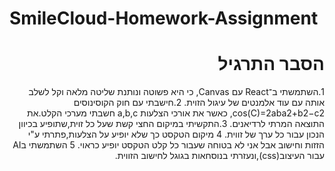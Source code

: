 # SmileCloud-Homework-Assignment
<div dir="rtl">

# הסבר התרגיל


1.השתמשתי  ב־React עם Canvas, כי היא פשוטה ונותנת שליטה מלאה וקל לשלב אותה עם עוד אלמנטים של עיגול הזוית.
2.חישבתי עם חוק הקוסינוסים cos(C)=2aba2+b2−c2​, כאשר את אורכי הצלעות a,b,c חשבתי מערכי הקלט.את התוצאה המרתי לרדיאנים.
3.התקשיתי במיקום החצי קשת שעל כל זוית,שתופיע בכיוון הנכון עבור כל ערך של זווית.
4 מיקום הטקסט כך שלא יופיע על הצלעות,פתרתי ע"י הזזות וחישוב אבל אני לא בטוחה שעבור כל קלט הטקסט יופיע כראוי.
5 השתמשתי בAI עבור העיצוב(css),ונעזרתי בנוסחאות בגוגל לחישוב הזווית.
   

</div>
